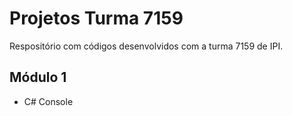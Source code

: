 # Projetos Turma 7159
Respositório com códigos desenvolvidos com a turma 7159 de IPI.

## Módulo 1
* C# Console
